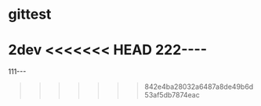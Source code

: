 # gittest
2dev
<<<<<<< HEAD
222----
=======

111---
>>>>>>> 842e4ba28032a6487a8de49b6d53af5db7874eac
